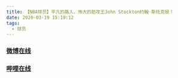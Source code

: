 ```yaml
---
title: 【NBA球员】平凡的路人，伟大的助攻王John Stockton约翰·斯托克顿！
date: 2020-03-19 15:19:12
tags:
  - 球员
---
```


### <a href="https://www.weibo.com/tv/v/IzkBrFut3?fid=1034:4484203400593447" target="_blank">微博在线</a>

### <a href="https://www.bilibili.com/video/av97507081/" target="_blank">哔哩在线</a>

